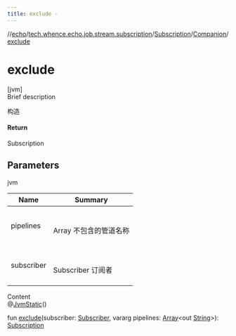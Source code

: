 ```yaml
---
title: exclude -
---
```

//[echo](../../../index.md)/[tech.whence.echo.job.stream.subscription](../../index.md)/[Subscription](../index.md)/[Companion](index.md)/[exclude](exclude.md)



# exclude  
[jvm]  
Brief description  


构造



#### Return  


Subscription



## Parameters  
  
jvm  
  
|  Name|  Summary| 
|---|---|
| pipelines| <br><br>Array<out String> 不包含的管道名称<br><br>
| subscriber| <br><br>Subscriber 订阅者<br><br>
  
  
Content  
@[JvmStatic](https://kotlinlang.org/api/latest/jvm/stdlib/kotlin.jvm/-jvm-static/index.html)()  
  
fun [exclude](exclude.md)(subscriber: [Subscriber](../../-subscriber/index.md), vararg pipelines: [Array](https://kotlinlang.org/api/latest/jvm/stdlib/kotlin/-array/index.html)<out [String](https://kotlinlang.org/api/latest/jvm/stdlib/kotlin/-string/index.html)>): [Subscription](../index.md)  



